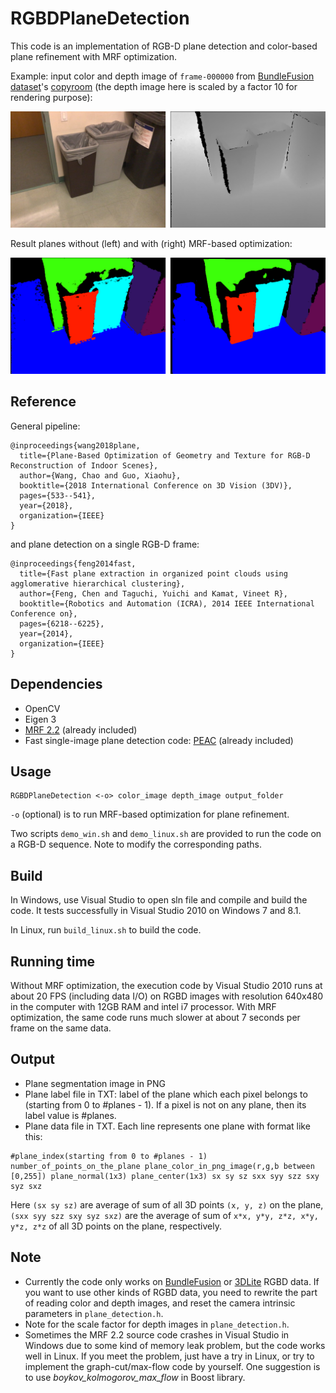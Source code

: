 # RGBDPlaneDetection
This code is an implementation of RGB-D plane detection and color-based plane refinement with MRF optimization. 

Example: input color and depth image of `frame-000000` from [BundleFusion dataset](http://graphics.stanford.edu/projects/bundlefusion/)'s [copyroom](http://graphics.stanford.edu/projects/bundlefusion/data/copyroom/copyroom.zip) (the depth image here is scaled by a factor 10 for rendering purpose):

<img src="pic/color_depth.png" width="720">

Result planes without (left) and with (right) MRF-based optimization:

<img src="pic/plane_results.png" width="720">

## Reference
General pipeline:
```
@inproceedings{wang2018plane,
  title={Plane-Based Optimization of Geometry and Texture for RGB-D Reconstruction of Indoor Scenes},
  author={Wang, Chao and Guo, Xiaohu},
  booktitle={2018 International Conference on 3D Vision (3DV)},
  pages={533--541},
  year={2018},
  organization={IEEE}
}
```
and plane detection on a single RGB-D frame:
```
@inproceedings{feng2014fast,
  title={Fast plane extraction in organized point clouds using agglomerative hierarchical clustering},
  author={Feng, Chen and Taguchi, Yuichi and Kamat, Vineet R},
  booktitle={Robotics and Automation (ICRA), 2014 IEEE International Conference on},
  pages={6218--6225},
  year={2014},
  organization={IEEE}
}
```

## Dependencies
- OpenCV
- Eigen 3
- [MRF 2.2](http://vision.middlebury.edu/MRF/code/) (already included)
- Fast single-image plane detection code: [PEAC](http://www-personal.umich.edu/~cforrest/research.html) (already included)

## Usage
```
RGBDPlaneDetection <-o> color_image depth_image output_folder
```

`-o` (optional) is to run MRF-based optimization for plane refinement.

Two scripts `demo_win.sh` and `demo_linux.sh` are provided to run the code on a RGB-D sequence. Note to modify the corresponding paths.

## Build
In Windows, use Visual Studio to open sln file and compile and build the code. It tests successfully in Visual Studio 2010 on Windows 7 and 8.1. 

In Linux, run `build_linux.sh` to build the code.


## Running time
Without MRF optimization, the execution code by Visual Studio 2010 runs at about 20 FPS (including data I/O) on RGBD images with resolution 640x480 in the computer with 12GB RAM and intel i7 processor. With MRF optimization, the same code runs much slower at about 7 seconds per frame on the same data.  

## Output
- Plane segmentation image in PNG
- Plane label file in TXT: label of the plane which each pixel belongs to (starting from 0 to #planes - 1). If a pixel is not on any plane, then its label value is #planes.
- Plane data file in TXT. Each line represents one plane with format like this:
```
#plane_index(starting from 0 to #planes - 1) number_of_points_on_the_plane plane_color_in_png_image(r,g,b between [0,255]) plane_normal(1x3) plane_center(1x3) sx sy sz sxx syy szz sxy syz sxz
```
Here `(sx sy sz)` are average of sum of all 3D points `(x, y, z)` on the plane, `(sxx syy szz sxy syz sxz)` are the average of sum of `x*x, y*y, z*z, x*y, y*z, z*z` of all 3D points on the plane, respectively.

## Note
- Currently the code only works on [BundleFusion](http://graphics.stanford.edu/projects/bundlefusion/) or [3DLite](http://graphics.stanford.edu/projects/3dlite/) RGBD data. If you want to use other kinds of RGBD data, you need to rewrite the part of reading color and depth images, and reset the camera intrinsic parameters in `plane_detection.h`.
- Note for the scale factor for depth images in `plane_detection.h`.
- Sometimes the MRF 2.2 source code crashes in Visual Studio in Windows due to some kind of memory leak problem, but the code works well in Linux. If you meet the problem, just have a try in Linux, or try to implement the graph-cut/max-flow code by yourself. One suggestion is to use *boykov_kolmogorov_max_flow* in Boost library. 
